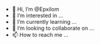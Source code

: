 - 👋 Hi, I’m @Epxilom
- 👀 I’m interested in ...
- 🌱 I’m currently learning ...
- 💞️ I’m looking to collaborate on ...
- 📫 How to reach me ...

<!---
Epxilom/Epxilom is a ✨ special ✨ repository because its `README.md` (this file) appears on your GitHub profile.
You can click the Preview link to take a look at your changes.
--->
